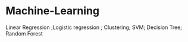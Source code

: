 # Machine-Learning
Linear Regression ;Logistic regression ; Clustering; SVM; Decision Tree; Random Forest
